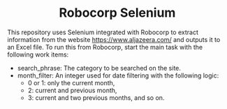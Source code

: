 <h1 align = 'center'>  Robocorp Selenium</h1>

This repository uses Selenium integrated with Robocorp to extract information from the website https://www.aljazeera.com/ and outputs it to an Excel file. To run this from Robocorp, start the main task with the following work items:

- search_phrase: The category to be searched on the site.
- month_filter: An integer used for date filtering with the following logic:
    - 0 or 1: only the current month,
    - 2: current and previous month,
    - 3: current and two previous months, and so on.
